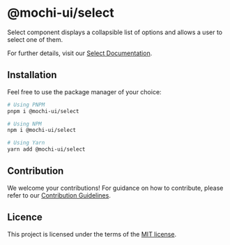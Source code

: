 # @mochi-ui/select

Select component displays a collapsible list of options and allows a user to
select one of them.

For further details, visit our
[Select Documentation](https://ds.mochiui.com/?path=/docs/components-select--docs).

## Installation

Feel free to use the package manager of your choice:

```sh
# Using PNPM
pnpm i @mochi-ui/select

# Using NPM
npm i @mochi-ui/select

# Using Yarn
yarn add @mochi-ui/select
```

## Contribution

We welcome your contributions! For guidance on how to contribute, please refer
to our [Contribution Guidelines](/CONTRIBUTING.md).

## Licence

This project is licensed under the terms of the
[MIT license](https://choosealicense.com/licenses/mit/).
